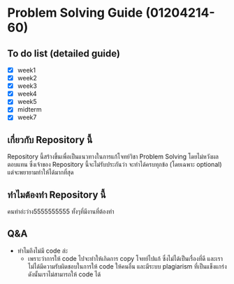 # Problem Solving Guide (01204214-60)

## To do list (detailed guide)

- [x] week1
- [x] week2
- [x] week3
- [x] week4
- [x] week5
- [x] midterm
- [x] week7

## เกี่ยวกับ Repository นี้
Repository นี้สร้างขึ้นเพื่อเป็นแนวทางในการแก้โจทย์วิชา Problem Solving โดยไม่หวังผลตอบแทน ซึ่งเจ้าของ Repository นี้จะไม่รับประกันว่า จะทำได้ครบทุกข้อ (โดยเฉพาะ optional) แต่จะพยายามทำให้ได้มากที่สุด

## ทำไมต้องทำ Repository นี้
คนทำอ่ะว่าง5555555555 ทั้งๆที่มีงานที่ต้องทำ 

## Q&A
- ทำไมถึงไม่มี code ล่ะ
  - เพราะว่าการให้ code ไปจะทำให้เกิดการ copy โจทย์ไปแก้ ซึ่งไม่ได้เป็นเรื่องที่ดี และเราไม่ได้มีความรับผิดชอบในการให้ code ให้คนอื่น และมีระบบ plagiarism ที่เป็นแข็งแกร่ง ดังนั้นเราไม่สามารถให้ code ได้